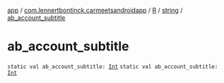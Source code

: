 [app](../../../index.md) / [com.lennertbontinck.carmeetsandroidapp](../../index.md) / [R](../index.md) / [string](index.md) / [ab_account_subtitle](./ab_account_subtitle.md)

# ab_account_subtitle

`static val ab_account_subtitle: `[`Int`](https://kotlinlang.org/api/latest/jvm/stdlib/kotlin/-int/index.html)
`static val ab_account_subtitle: `[`Int`](https://kotlinlang.org/api/latest/jvm/stdlib/kotlin/-int/index.html)